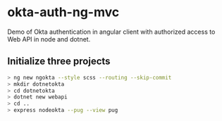 # okta-auth-ng-mvc
Demo of Okta authentication in angular client with authorized access to Web API in node and dotnet.

## Initialize three projects
```bash
> ng new ngokta --style scss --routing --skip-commit
> mkdir dotnetokta
> cd dotnetokta
> dotnet new webapi
> cd ..
> express nodeokta --pug --view pug
```

